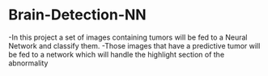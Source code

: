 # Brain-Detection-NN

-In this project a set of images containing tumors will be fed to a Neural Network and classify them. 
-Those images that have a predictive tumor will be fed to a network which will handle the highlight section of the abnormality
